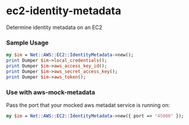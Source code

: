 # ec2-identity-metadata

Determine identity metadata on an EC2

### Sample Usage

```perl
my $im = Net::AWS::EC2::IdentityMetadata->new();
print Dumper $im->local_credentials();
print Dumper $im->aws_access_key_id();
print Dumper $im->aws_secret_access_key();
print Dumper $im->aws_token();
```

### Use with aws-mock-metadata

Pass the port that your mocked aws metadat service is running on:
```perl
my $im = Net::AWS::EC2::IdentityMetadata->new({ port => '45000' });
```

